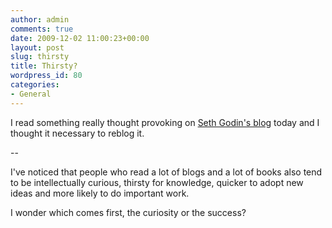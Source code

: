 ```yaml
---
author: admin
comments: true
date: 2009-12-02 11:00:23+00:00
layout: post
slug: thirsty
title: Thirsty?
wordpress_id: 80
categories:
- General
---
```


I read something really thought provoking on [Seth Godin's blog](http://sethgodin.typepad.com/seths_blog/2009/11/thirsty.html) today and I thought it necessary to reblog it.

--

I've noticed that people who read a lot of blogs and a lot of books also tend to be intellectually curious, thirsty for knowledge, quicker to adopt new ideas and more likely to do important work.

I wonder which comes first, the curiosity or the success?
